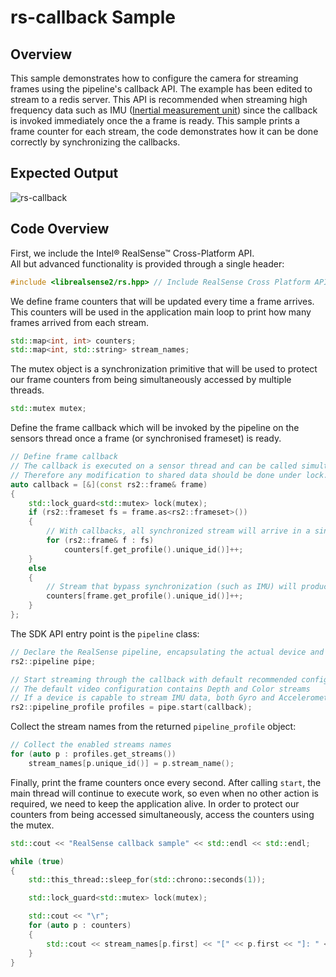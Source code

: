 # rs-callback Sample

## Overview

This sample demonstrates how to configure the camera for streaming frames using the pipeline's callback API. The example has been edited to stream to a redis server.
This API is recommended when streaming high frequency data such as IMU ([Inertial measurement unit](https://en.wikipedia.org/wiki/Inertial_measurement_unit)) since the callback is invoked immediately once the a frame is ready.
This sample prints a frame counter for each stream, the code demonstrates how it can be done correctly by synchronizing the callbacks.

## Expected Output
![rs-callback](https://user-images.githubusercontent.com/18511514/48921401-37a0c680-eea8-11e8-9ab4-18e566d69a8a.PNG)

## Code Overview 

First, we include the Intel® RealSense™ Cross-Platform API.  
All but advanced functionality is provided through a single header:
```cpp
#include <librealsense2/rs.hpp> // Include RealSense Cross Platform API
```

We define frame counters that will be updated every time a frame arrives.
This counters will be used in the application main loop to print how many frames arrived from each stream.
```cpp
std::map<int, int> counters;
std::map<int, std::string> stream_names;
```

The mutex object is a synchronization primitive that will be used to protect our frame counters from being simultaneously accessed by multiple threads.
```cpp
std::mutex mutex;
```

Define the frame callback which will be invoked by the pipeline on the sensors thread once a frame (or synchronised frameset) is ready.
```cpp
// Define frame callback
// The callback is executed on a sensor thread and can be called simultaneously from multiple sensors.
// Therefore any modification to shared data should be done under lock.
auto callback = [&](const rs2::frame& frame)
{
    std::lock_guard<std::mutex> lock(mutex);
    if (rs2::frameset fs = frame.as<rs2::frameset>())
    {
        // With callbacks, all synchronized stream will arrive in a single frameset
        for (rs2::frame& f : fs)
            counters[f.get_profile().unique_id()]++;
    }
    else
    {
        // Stream that bypass synchronization (such as IMU) will produce single frames
        counters[frame.get_profile().unique_id()]++;
    }
};
```

The SDK API entry point is the `pipeline` class:
```cpp
// Declare the RealSense pipeline, encapsulating the actual device and sensors
rs2::pipeline pipe;

// Start streaming through the callback with default recommended configuration
// The default video configuration contains Depth and Color streams
// If a device is capable to stream IMU data, both Gyro and Accelerometer are enabled by default 
rs2::pipeline_profile profiles = pipe.start(callback);
```

Collect the stream names from the returned `pipeline_profile` object:
```cpp
// Collect the enabled streams names
for (auto p : profiles.get_streams())
    stream_names[p.unique_id()] = p.stream_name();
```

Finally, print the frame counters once every second.
After calling `start`, the main thread will continue to execute work, so even when no other action is required, we need to keep the application alive. 
In order to protect our counters from being accessed simultaneously, access the counters using the mutex.
```cpp
std::cout << "RealSense callback sample" << std::endl << std::endl;

while (true)
{
    std::this_thread::sleep_for(std::chrono::seconds(1));

    std::lock_guard<std::mutex> lock(mutex);

    std::cout << "\r";
    for (auto p : counters)
    {
        std::cout << stream_names[p.first] << "[" << p.first << "]: " << p.second << " [frames] || ";
    }
}
```
